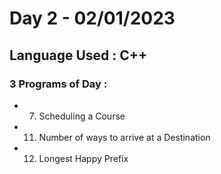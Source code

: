 
# Day 2 - 02/01/2023

## Language Used : **C++** 

### 3 Programs of Day :

   - 7. Scheduling a Course
   - 11. Number of ways to arrive at a Destination
   - 12. Longest Happy Prefix
